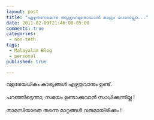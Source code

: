```yaml
---
layout: post
title: "എഴുതണമെന്നു ആഗ്രഹമുണ്ടായാല്‍ മാത്രം പോരല്ലോ..."
date: 2011-02-09T21:46:00-05:00
comments: true
categories:
 - non-tech
tags:
 - Malayalam Blog
 - personal
published: true

---
```


<div class='post'>
വളരേയധികം കാര്യങ്ങള്‍ എഴുതുവാനും ഉണ്ട്.<br /><br />പറഞ്ഞിട്ടെന്താ, സമയം ഉണ്ടാക്കുവാന്‍ സാധിക്കുന്നില്ല !<br /><br />താമസിയാതെ തന്നെ മാറ്റങ്ങള്‍ വരുമായിരിക്കും !
</div>
